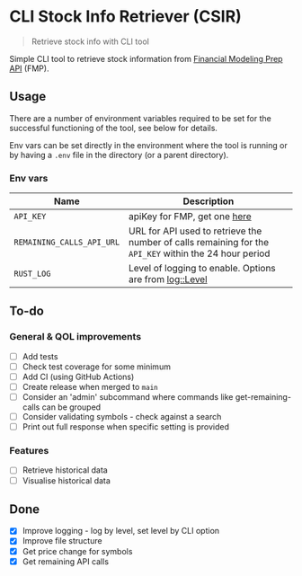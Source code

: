 # CLI Stock Info Retriever (CSIR)

> Retrieve stock info with CLI tool

Simple CLI tool to retrieve stock information from
[Financial Modeling Prep API](https://site.financialmodelingprep.com/developer)
(FMP).

## Usage

There are a number of environment variables required to be set for the
successful functioning of the tool, see below for details.

Env vars can be set directly in the environment where the tool is running or by
having a `.env` file in the directory (or a parent directory).

### Env vars

| Name                      | Description                                                                                               |
| ----                      | -----------                                                                                               |
| `API_KEY`                 | apiKey for FMP, get one [here](https://site.financialmodelingprep.com/developer/docs/pricing/)            |
| `REMAINING_CALLS_API_URL` | URL for API used to retrieve the number of calls remaining for the `API_KEY` within the 24 hour period    |
| `RUST_LOG`                | Level of logging to enable. Options are from [log::Level](https://docs.rs/log/latest/log/enum.Level.html) |

## To-do

### General & QOL improvements

- [ ] Add tests
- [ ] Check test coverage for some minimum
- [ ] Add CI (using GitHub Actions)
- [ ] Create release when merged to `main`
- [ ] Consider an 'admin' subcommand where commands like get-remaining-calls
  can be grouped
- [ ] Consider validating symbols - check against a search
- [ ] Print out full response when specific setting is provided

### Features

- [ ] Retrieve historical data
- [ ] Visualise historical data

## Done

- [x] Improve logging - log by level, set level by CLI option
- [x] Improve file structure
- [x] Get price change for symbols
- [x] Get remaining API calls
